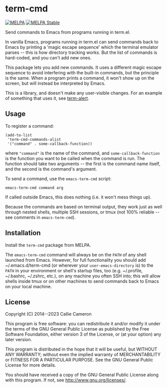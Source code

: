 # term-cmd

[![MELPA](https://melpa.org/packages/term-cmd-badge.svg)](https://melpa.org/#/term-cmd)
[![MELPA Stable](https://stable.melpa.org/packages/term-cmd-badge.svg)](https://stable.melpa.org/#/term-cmd)

Send commands to Emacs from programs running in term.el.

In vanilla Emacs, programs running in term.el can send commands back to Emacs by
printing a 'magic escape sequence' which the terminal emulator parses -- this is
how directory tracking works. But the list of commands is hard-coded, and you
can't add new ones.

This package lets you add new commands. It uses a different magic escape
sequence to avoid interfering with the built-in commands, but the principle is
the same. When a program prints a command, it won't show up on the screen, but
will instead be interpreted by Emacs.

This is a library, and doesn't make any user-visible changes. For an example of
something that uses it, see
[term-alert](https://github.com/calliecameron/term-alert).

## Usage

To register a command:

```elisp
(add-to-list
 'term-cmd-commands-alist
 '("command" . some-callback-function))
```

where `"command"` is the name of the command, and `some-callback-function` is
the function you want to be called when the command is run. The function should
take two arguments -- the first is the command name itself, and the second is
the command's argument.

To send a command, use the `emacs-term-cmd` script:

```shell
emacs-term-cmd command arg
```

If called outside Emacs, this does nothing (i.e. it won't mess things up).

Because the commands are based on terminal output, they work just as well
through nested shells, multiple SSH sessions, or tmux (not 100% reliable -- see
comments in `emacs-term-cmd`).

## Installation

Install the `term-cmd` package from MELPA.

The `emacs-term-cmd` command will always be on the `PATH` of any shell launched
from Emacs. However, for full functionality you should add ~/.emacs.d/term-cmd
(or wherever your `user-emacs-directory` is) to the `PATH` in your environment
or shell's startup files, too (e.g. ~/.profile, ~/.bashrc, ~/.zshrc, etc.), on
any machine you often SSH into; this will allow shells inside tmux or on other
machines to send commands back to Emacs on your local machine.

## License

Copyright (C) 2014--2023 Callie Cameron

This program is free software: you can redistribute it and/or modify it under
the terms of the GNU General Public License as published by the Free Software
Foundation, either version 3 of the License, or (at your option) any later
version.

This program is distributed in the hope that it will be useful, but WITHOUT ANY
WARRANTY; without even the implied warranty of MERCHANTABILITY or FITNESS FOR A
PARTICULAR PURPOSE.  See the GNU General Public License for more details.

You should have received a copy of the GNU General Public License along with
this program.  If not, see <http://www.gnu.org/licenses/>.
